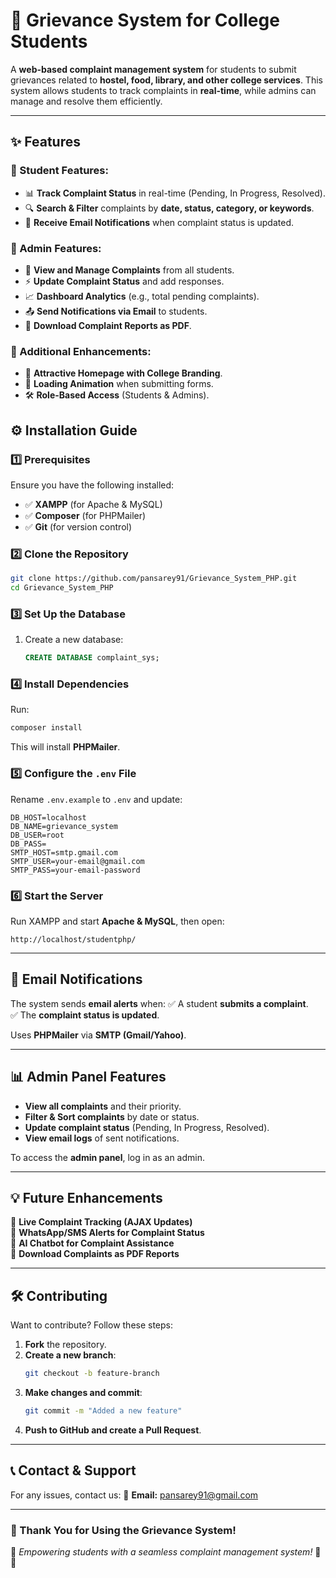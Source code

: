 # 🏫 Grievance System for College Students

A **web-based complaint management system** for students to submit grievances related to **hostel, food, library, and other college services**. This system allows students to track complaints in **real-time**, while admins can manage and resolve them efficiently.

---

## **✨ Features**
### 🔹 Student Features:
- 📊 **Track Complaint Status** in real-time (Pending, In Progress, Resolved).
- 🔍 **Search & Filter** complaints by **date, status, category, or keywords**.
- 📩 **Receive Email Notifications** when complaint status is updated.

### 🔹 Admin Features:
- 📜 **View and Manage Complaints** from all students.
- ⚡ **Update Complaint Status** and add responses.
- 📈 **Dashboard Analytics** (e.g., total pending complaints).
- 📤 **Send Notifications via Email** to students.
- 📄 **Download Complaint Reports as PDF**.

### 🔹 Additional Enhancements:
- 🎨 **Attractive Homepage with College Branding**.
- 🚀 **Loading Animation** when submitting forms.
- 🛠️ **Role-Based Access** (Students & Admins).


## **⚙️ Installation Guide**
### **1️⃣ Prerequisites**
Ensure you have the following installed:
- ✅ **XAMPP** (for Apache & MySQL)
- ✅ **Composer** (for PHPMailer)
- ✅ **Git** (for version control)

### **2️⃣ Clone the Repository**
```sh
git clone https://github.com/pansarey91/Grievance_System_PHP.git
cd Grievance_System_PHP
```

### **3️⃣ Set Up the Database**
1. Create a new database:  
   ```sql
   CREATE DATABASE complaint_sys;
   ```

### **4️⃣ Install Dependencies**
Run:
```sh
composer install
```
This will install **PHPMailer**.

### **5️⃣ Configure the `.env` File**
Rename `.env.example` to `.env` and update:
```
DB_HOST=localhost
DB_NAME=grievance_system
DB_USER=root
DB_PASS=
SMTP_HOST=smtp.gmail.com
SMTP_USER=your-email@gmail.com
SMTP_PASS=your-email-password
```

### **6️⃣ Start the Server**
Run XAMPP and start **Apache & MySQL**, then open:
```
http://localhost/studentphp/
```

---

## **📧 Email Notifications**
The system sends **email alerts** when:
✅ A student **submits a complaint**.  
✅ The **complaint status is updated**.  

Uses **PHPMailer** via **SMTP (Gmail/Yahoo)**.

---

## **📊 Admin Panel Features**
- **View all complaints** and their priority.
- **Filter & Sort complaints** by date or status.
- **Update complaint status** (Pending, In Progress, Resolved).
- **View email logs** of sent notifications.

To access the **admin panel**, log in as an admin.

---

## **💡 Future Enhancements**
🚀 **Live Complaint Tracking (AJAX Updates)**  
📱 **WhatsApp/SMS Alerts for Complaint Status**  
🤖 **AI Chatbot for Complaint Assistance**  
📑 **Download Complaints as PDF Reports**  

---

## **🛠️ Contributing**
Want to contribute? Follow these steps:
1. **Fork** the repository.
2. **Create a new branch**:  
   ```sh
   git checkout -b feature-branch
   ```
3. **Make changes and commit**:  
   ```sh
   git commit -m "Added a new feature"
   ```
4. **Push to GitHub and create a Pull Request**.

---

## **📞 Contact & Support**
For any issues, contact us:
📧 **Email:** pansarey91@gmail.com

---

### **🎉 Thank You for Using the Grievance System!**
🚀 *Empowering students with a seamless complaint management system!* 🏫✨
